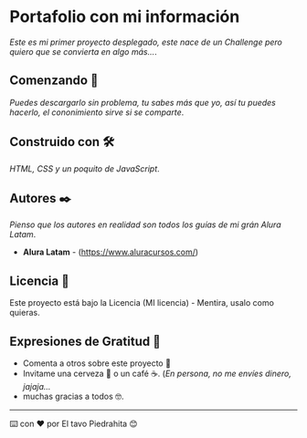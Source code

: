 # Portafolio con mi información

_Este es mi primer proyecto desplegado, este nace de un Challenge pero quiero que se convierta en algo más..._.

## Comenzando 🚀

_Puedes descargarlo sin problema, tu sabes más que yo, así tu puedes hacerlo, el cononimiento sirve si se comparte_.


## Construido con 🛠️

_HTML, CSS y un poquito de JavaScript_.


## Autores ✒️

_Pienso que los autores en realidad son todos los guías de mi grán Alura Latam_.

* **Alura Latam** - (https://www.aluracursos.com/)

## Licencia 📄

Este proyecto está bajo la Licencia (MI licencia) - Mentira, usalo como quieras.

## Expresiones de Gratitud 🎁

* Comenta a otros sobre este proyecto 📢
* Invitame una cerveza 🍺 o un café ☕. (_En persona, no me envíes dinero, jajaja..._ 
* muchas gracias a todos 🤓.




---
⌨️ con ❤️ por El tavo Piedrahita 😊
